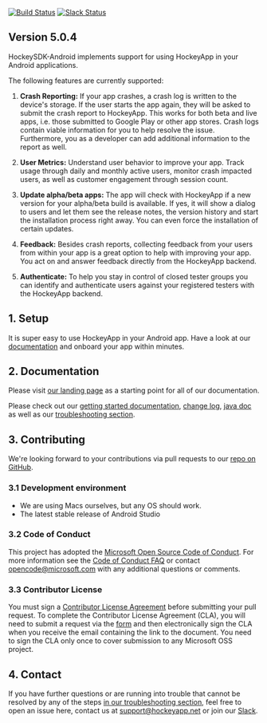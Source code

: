 [![Build Status](https://www.bitrise.io/app/562949a18404dad6/status.svg?token=IZE4w-D2xii7QjqvJVc51A&branch=master)](https://www.bitrise.io/app/562949a18404dad6)
[![Slack Status](https://slack.hockeyapp.net/badge.svg)](https://slack.hockeyapp.net)

## Version 5.0.4

HockeySDK-Android implements support for using HockeyApp in your Android applications.

The following features are currently supported:

1. **Crash Reporting:** If your app crashes, a crash log is written to the device's storage. If the user starts the app again, they will be asked to submit the crash report to HockeyApp. This works for both beta and live apps, i.e. those submitted to Google Play or other app stores. Crash logs contain viable information for you to help resolve the issue. Furthermore, you as a developer can add additional information to the report as well.

2. **User Metrics:** Understand user behavior to improve your app. Track usage through daily and monthly active users, monitor crash impacted users, as well as customer engagement through session count.

3. **Update alpha/beta apps:** The app will check with HockeyApp if a new version for your alpha/beta build is available. If yes, it will show a dialog to users and let them see the release notes, the version history and start the installation process right away. You can even force the installation of certain updates.

4. **Feedback:** Besides crash reports, collecting feedback from your users from within your app is a great option to help with improving your app. You act on and answer feedback directly from the HockeyApp backend.

5. **Authenticate:** To help you stay in control of closed tester groups you can identify and authenticate users against your registered testers with the HockeyApp backend.


## 1. Setup

It is super easy to use HockeyApp in your Android app. Have a look at our [documentation](https://support.hockeyapp.net/kb/client-integration-android/hockeyapp-for-android-sdk) and onboard your app within minutes.

## 2. Documentation

Please visit [our landing page](https://support.hockeyapp.net/kb/client-integration-android) as a starting point for all of our documentation.

Please check out our [getting started documentation](https://support.hockeyapp.net/kb/client-integration-android/hockeyapp-for-android-sdk), [change log](https://github.com/bitstadium/HockeySDK-Android/releases/tag/5.0.4), [java doc](https://www.hockeyapp.net/help/sdk/android/5.0.4/index.html) as well as our [troubleshooting section](https://support.hockeyapp.net/kb/client-integration-android/hockeyapp-for-android-sdk#troubleshooting).

## 3. Contributing

We're looking forward to your contributions via pull requests to our [repo on GitHub](https://github.com/bitstadium/HockeySDK-Android).

### 3.1 Development environment

* We are using Macs ourselves, but any OS should work.
* The latest stable release of Android Studio

### 3.2 Code of Conduct

This project has adopted the [Microsoft Open Source Code of Conduct](https://opensource.microsoft.com/codeofconduct/). For more information see the [Code of Conduct FAQ](https://opensource.microsoft.com/codeofconduct/faq/) or contact [opencode@microsoft.com](mailto:opencode@microsoft.com) with any additional questions or comments.

### 3.3 Contributor License

You must sign a [Contributor License Agreement](https://cla.microsoft.com/) before submitting your pull request. To complete the Contributor License Agreement (CLA), you will need to submit a request via the [form](https://cla.microsoft.com/) and then electronically sign the CLA when you receive the email containing the link to the document. You need to sign the CLA only once to cover submission to any Microsoft OSS project.

## 4. Contact

If you have further questions or are running into trouble that cannot be resolved by any of the steps [in our troubleshooting section](https://support.hockeyapp.net/kb/client-integration-android/hockeyapp-for-android-sdk#6-troubleshooting), feel free to open an issue here, contact us at [support@hockeyapp.net](mailto:support@hockeyapp.net) or join our [Slack](https://slack.hockeyapp.net).
